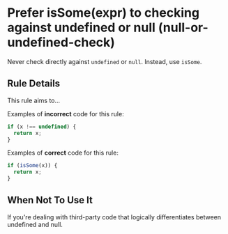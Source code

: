 # Prefer isSome(expr) to checking against undefined or null (null-or-undefined-check)

Never check directly against `undefined` or `null`. Instead, use `isSome`.

## Rule Details

This rule aims to...

Examples of **incorrect** code for this rule:

```js
if (x !== undefined) {
  return x;
}
```

Examples of **correct** code for this rule:

```js
if (isSome(x)) {
  return x;
}
```

## When Not To Use It

If you're dealing with third-party code that logically differentiates between undefined and null.
